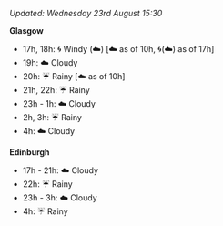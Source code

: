 *Updated: Wednesday 23rd August 15:30*

**Glasgow**

* 17h, 18h: :cyclone: Windy (:cloud:) [:cloud: as of 10h, :cyclone:(:cloud:) as of 17h]
* 19h: :cloud: Cloudy
* 20h: :umbrella: Rainy [:cloud: as of 10h]
* 21h, 22h: :umbrella: Rainy
* 23h - 1h: :cloud: Cloudy
* 2h, 3h: :umbrella: Rainy
* 4h: :cloud: Cloudy

**Edinburgh**

* 17h - 21h: :cloud: Cloudy
* 22h: :umbrella: Rainy
* 23h - 3h: :cloud: Cloudy
* 4h: :umbrella: Rainy
